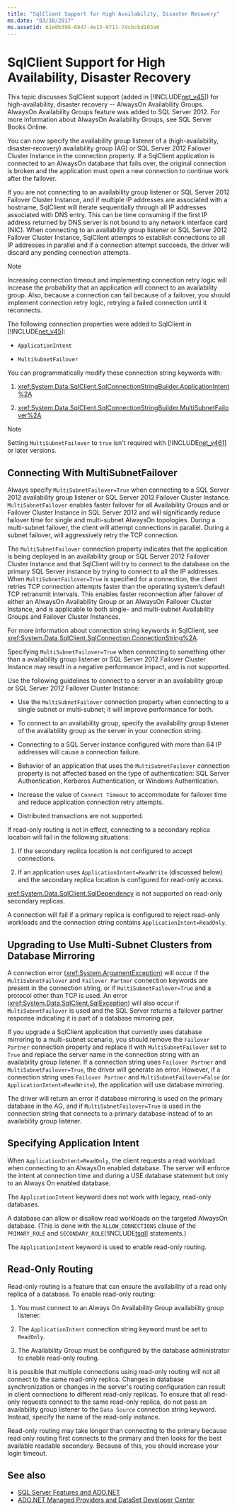 ```yaml
---
title: "SqlClient Support for High Availability, Disaster Recovery"
ms.date: "03/30/2017"
ms.assetid: 61e0b396-09d7-4e13-9711-7dcbcbd103a0
---
```

# SqlClient Support for High Availability, Disaster Recovery
This topic discusses SqlClient support (added in [!INCLUDE[net_v45](../../../../../includes/net-v45-md.md)]) for high-availability, disaster recovery -- AlwaysOn Availability Groups.  AlwaysOn Availability Groups feature was added to SQL Server 2012. For more information about AlwaysOn Availability Groups, see SQL Server Books Online.  
  
 You can now specify the availability group listener of a (high-availability, disaster-recovery) availability group (AG) or SQL Server 2012 Failover Cluster Instance in the connection property. If a SqlClient application is connected to an AlwaysOn database that fails over, the original connection is broken and the application must open a new connection to continue work after the failover.  
  
 If you are not connecting to an availability group listener or SQL Server 2012 Failover Cluster Instance, and if multiple IP addresses are associated with a hostname, SqlClient will iterate sequentially through all IP addresses associated with DNS entry. This can be time consuming if the first IP address returned by DNS server is not bound to any network interface card (NIC). When connecting to an availability group listener or SQL Server 2012 Failover Cluster Instance, SqlClient attempts to establish connections to all IP addresses in parallel and if a connection attempt succeeds, the driver will discard any pending connection attempts.  
  
> [!NOTE]
>  Increasing connection timeout and implementing connection retry logic will increase the probability that an application will connect to an availability group. Also, because a connection can fail because of a failover, you should implement connection retry logic, retrying a failed connection until it reconnects.  
  
 The following connection properties were added to SqlClient in [!INCLUDE[net_v45](../../../../../includes/net-v45-md.md)]:  
  
-   `ApplicationIntent`  
  
-   `MultiSubnetFailover`  
  
 You can programmatically modify these connection string keywords with:  
  
1.  <xref:System.Data.SqlClient.SqlConnectionStringBuilder.ApplicationIntent%2A>  
  
2.  <xref:System.Data.SqlClient.SqlConnectionStringBuilder.MultiSubnetFailover%2A>  

> [!NOTE]
>  Setting `MultiSubnetFailover` to `true` isn't required with [!INCLUDE[net_v461](../../../../../includes/net-v461-md.md)] or later versions.
  
## Connecting With MultiSubnetFailover  
 Always specify `MultiSubnetFailover=True` when connecting to a SQL Server 2012 availability group listener or SQL Server 2012 Failover Cluster Instance. `MultiSubnetFailover` enables faster failover for all Availability Groups and or Failover Cluster Instance in SQL Server 2012 and will significantly reduce failover time for single and multi-subnet AlwaysOn topologies. During a multi-subnet failover, the client will attempt connections in parallel. During a subnet failover, will aggressively retry the TCP connection.  
  
 The `MultiSubnetFailover` connection property indicates that the application is being deployed in an availability group or SQL Server 2012 Failover Cluster Instance and that SqlClient will try to connect to the database on the primary SQL Server instance by trying to connect to all the IP addresses. When `MultiSubnetFailover=True` is specified for a connection, the client retries TCP connection attempts faster than the operating system’s default TCP retransmit intervals. This enables faster reconnection after failover of either an AlwaysOn Availability Group or an AlwaysOn Failover Cluster Instance, and is applicable to both single- and multi-subnet Availability Groups and Failover Cluster Instances.  
  
 For more information about connection string keywords in SqlClient, see <xref:System.Data.SqlClient.SqlConnection.ConnectionString%2A>.  
  
 Specifying `MultiSubnetFailover=True` when connecting to something other than a availability group listener or SQL Server 2012 Failover Cluster Instance may result in a negative performance impact, and is not supported.  
  
 Use the following guidelines to connect to a server in an availability group or SQL Server 2012 Failover Cluster Instance:  
  
-   Use the `MultiSubnetFailover` connection property when connecting to a single subnet or multi-subnet; it will improve performance for both.  
  
-   To connect to an availability group, specify the availability group listener of the availability group as the server in your connection string.  
  
-   Connecting to a SQL Server instance configured with more than 64 IP addresses will cause a connection failure.  
  
-   Behavior of an application that uses the `MultiSubnetFailover` connection property is not affected based on the type of authentication: SQL Server Authentication, Kerberos Authentication, or Windows Authentication.  
  
-   Increase the value of `Connect Timeout` to accommodate for failover time and reduce application connection retry attempts.  
  
-   Distributed transactions are not supported.  
  
 If read-only routing is not in effect, connecting to a secondary replica location will fail in the following situations:  
  
1.  If the secondary replica location is not configured to accept connections.  
  
2.  If an application uses `ApplicationIntent=ReadWrite` (discussed below) and the secondary replica location is configured for read-only access.  
  
 <xref:System.Data.SqlClient.SqlDependency> is not supported on read-only secondary replicas.  
  
 A connection will fail if a primary replica is configured to reject read-only workloads and the connection string contains `ApplicationIntent=ReadOnly`.  
  
## Upgrading to Use Multi-Subnet Clusters from Database Mirroring  
 A connection error (<xref:System.ArgumentException>) will occur if the `MultiSubnetFailover` and `Failover Partner` connection keywords are present in the connection string, or if `MultiSubnetFailover=True` and a protocol other than TCP is used. An error (<xref:System.Data.SqlClient.SqlException>) will also occur if `MultiSubnetFailover` is used and the SQL Server returns a failover partner response indicating it is part of a database mirroring pair.  
  
 If you upgrade a SqlClient application that currently uses database mirroring to a multi-subnet scenario, you should remove the `Failover Partner` connection property and replace it with `MultiSubnetFailover` set to `True` and replace the server name in the connection string with an availability group listener. If a connection string uses `Failover Partner` and `MultiSubnetFailover=True`, the driver will generate an error. However, if a connection string uses `Failover Partner` and `MultiSubnetFailover=False` (or `ApplicationIntent=ReadWrite`), the application will use database mirroring.  
  
 The driver will return an error if database mirroring is used on the primary database in the AG, and if `MultiSubnetFailover=True` is used in the connection string that connects to a primary database instead of to an availability group listener.  
  
## Specifying Application Intent  
 When `ApplicationIntent=ReadOnly`, the client requests a read workload when connecting to an AlwaysOn enabled database. The server will enforce the intent at connection time and during a USE database statement but only to an Always On enabled database.  
  
 The `ApplicationIntent` keyword does not work with legacy, read-only databases.  
  
 A database can allow or disallow read workloads on the targeted AlwaysOn database. (This is done with the `ALLOW_CONNECTIONS` clause of the `PRIMARY_ROLE` and `SECONDARY_ROLE`[!INCLUDE[tsql](../../../../../includes/tsql-md.md)] statements.)  
  
 The `ApplicationIntent` keyword is used to enable read-only routing.  
  
## Read-Only Routing  
 Read-only routing is a feature that can ensure the availability of a read only replica of a database. To enable read-only routing:  
  
1.  You must connect to an Always On Availability Group availability group listener.  
  
2.  The `ApplicationIntent` connection string keyword must be set to `ReadOnly`.  
  
3.  The Availability Group must be configured by the database administrator to enable read-only routing.  
  
 It is possible that multiple connections using read-only routing will not all connect to the same read-only replica. Changes in database synchronization or changes in the server's routing configuration can result in client connections to different read-only replicas. To ensure that all read-only requests connect to the same read-only replica, do not pass an availability group listener to the `Data Source` connection string keyword. Instead, specify the name of the read-only instance.  
  
 Read-only routing may take longer than connecting to the primary because read only routing first connects to the primary and then looks for the best available readable secondary. Because of this, you should increase your login timeout.  
  
## See also
- [SQL Server Features and ADO.NET](../../../../../docs/framework/data/adonet/sql/sql-server-features-and-adonet.md)
- [ADO.NET Managed Providers and DataSet Developer Center](https://go.microsoft.com/fwlink/?LinkId=217917)
